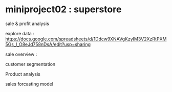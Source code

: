 # miniproject02 : superstore

sale & profit analysis 

explore data : https://docs.google.com/spreadsheets/d/1Ddcw9XNAVgKzyIM3V2XzRtPXM5Gs_l_O8eJd758nDsA/edit?usp=sharing

sale overview :



customer segmentation



Product analysis



sales forcasting model

